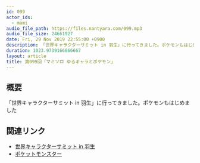 ```yaml
---
id: 099
actor_ids:
  - mami
audio_file_path: https://files.nantyara.com/099.mp3
audio_file_size: 24661927
date: Fri, 29 Nov 2019 22:55:00 +0900
description: 「世界キャラクターサミット in 羽生」に行ってきました。ポケモンもはじめました
duration: 1023.9739166666667
layout: article
title: 第099回「マミソロ ゆるキャラとポケモン」
---
```

## 概要

「世界キャラクターサミット in 羽生」に行ってきました。ポケモンもはじめました

## 関連リンク

* [世界キャラクターサミット in 羽生](http://gotouchi-chara.jp/hanyu2019/)
* [ポケットモンスター](https://www.pokemon.co.jp/)
